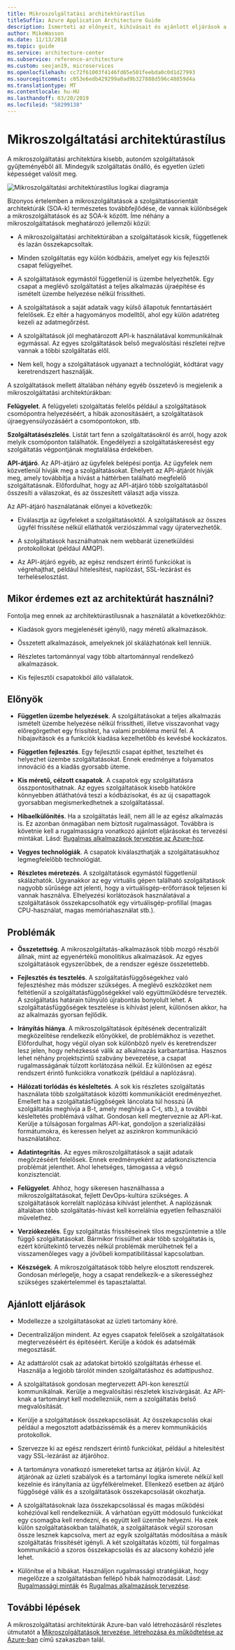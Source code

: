```yaml
---
title: Mikroszolgáltatási architektúrastílus
titleSuffix: Azure Application Architecture Guide
description: Ismerteti az előnyeit, kihívásait és ajánlott eljárások a mikroszolgáltatás-architektúrákat az Azure-ban.
author: MikeWasson
ms.date: 11/13/2018
ms.topic: guide
ms.service: architecture-center
ms.subservice: reference-architecture
ms.custom: seojan19, microservices
ms.openlocfilehash: cc72f61003f4146fd65e501feebda0c0d1d27993
ms.sourcegitcommit: c053e6edb429299a0ad9b327888d596c48859d4a
ms.translationtype: MT
ms.contentlocale: hu-HU
ms.lasthandoff: 03/20/2019
ms.locfileid: "58299138"
---
```

# <a name="microservices-architecture-style"></a>Mikroszolgáltatási architektúrastílus

A mikroszolgáltatási architektúra kisebb, autonóm szolgáltatások gyűjteményéből áll. Mindegyik szolgáltatás önálló, és egyetlen üzleti képességet valósít meg.

![Mikroszolgáltatási architektúrastílus logikai diagramja](./images/microservices-logical.svg)

Bizonyos értelemben a mikroszolgáltatások a szolgáltatásorientált architektúrák (SOA-k) természetes továbbfejlődése, de vannak különbségek a mikroszolgáltatások és az SOA-k között. Íme néhány a mikroszolgáltatások meghatározó jellemzői közül:

- A mikroszolgáltatási architektúrában a szolgáltatások kicsik, függetlenek és lazán összekapcsoltak.

- Minden szolgáltatás egy külön kódbázis, amelyet egy kis fejlesztői csapat felügyelhet.

- A szolgáltatások egymástól függetlenül is üzembe helyezhetők. Egy csapat a meglévő szolgáltatást a teljes alkalmazás újraépítése és ismételt üzembe helyezése nélkül frissítheti.

- A szolgáltatások a saját adataik vagy külső állapotuk fenntartásáért felelősek. Ez eltér a hagyományos modelltől, ahol egy külön adatréteg kezeli az adatmegőrzést.

- A szolgáltatások jól meghatározott API-k használatával kommunikálnak egymással. Az egyes szolgáltatások belső megvalósítási részletei rejtve vannak a többi szolgáltatás elől.

- Nem kell, hogy a szolgáltatások ugyanazt a technológiát, kódtárat vagy keretrendszert használják.

A szolgáltatások mellett általában néhány egyéb összetevő is megjelenik a mikroszolgáltatási architektúrákban:

**Felügyelet**. A felügyeleti szolgáltatás felelős például a szolgáltatások csomópontra helyezéséért, a hibák azonosításáért, a szolgáltatások újraegyensúlyozásáért a csomópontokon, stb.

**Szolgáltatásészlelés**. Listát tart fenn a szolgáltatásokról és arról, hogy azok melyik csomóponton találhatók. Engedélyezi a szolgáltatáskeresést egy szolgáltatás végpontjának megtalálása érdekében.

**API-átjáró**. Az API-átjáró az ügyfelek belépési pontja. Az ügyfelek nem közvetlenül hívják meg a szolgáltatásokat. Ehelyett az API-átjárót hívják meg, amely továbbítja a hívást a háttérben található megfelelő szolgáltatásnak. Előfordulhat, hogy az API-átjáró több szolgáltatásból összesíti a válaszokat, és az összesített választ adja vissza.

Az API-átjáró használatának előnyei a következők:

- Elválasztja az ügyfeleket a szolgáltatásoktól. A szolgáltatások az összes ügyfél frissítése nélkül elláthatók verziószámmal vagy újratervezhetők.

- A szolgáltatások használhatnak nem webbarát üzenetküldési protokollokat (például AMQP).

- Az API-átjáró egyéb, az egész rendszert érintő funkciókat is végrehajthat, például hitelesítést, naplózást, SSL-lezárást és terheléselosztást.

## <a name="when-to-use-this-architecture"></a>Mikor érdemes ezt az architektúrát használni?

Fontolja meg ennek az architektúrastílusnak a használatát a következőkhöz:

- Kiadások gyors megjelenését igénylő, nagy méretű alkalmazások.

- Összetett alkalmazások, amelyeknek jól skálázhatónak kell lenniük.

- Részletes tartománnyal vagy több altartománnyal rendelkező alkalmazások.

- Kis fejlesztői csapatokból álló vállalatok.

## <a name="benefits"></a>Előnyök

- **Független üzembe helyezések**. A szolgáltatásokat a teljes alkalmazás ismételt üzembe helyezése nélkül frissítheti, illetve visszavonhat vagy előregörgethet egy frissítést, ha valami probléma merül fel. A hibajavítások és a funkciók kiadása kezelhetőbb és kevésbé kockázatos.

- **Független fejlesztés**. Egy fejlesztői csapat építhet, tesztelhet és helyezhet üzembe szolgáltatásokat. Ennek eredménye a folyamatos innováció és a kiadás gyorsabb üteme.

- **Kis méretű, célzott csapatok**. A csapatok egy szolgáltatásra összpontosíthatnak. Az egyes szolgáltatások kisebb hatóköre könnyebben átláthatóvá teszi a kódbázisokat, és az új csapattagok gyorsabban megismerkedhetnek a szolgáltatással.

- **Hibaelkülönítés**. Ha a szolgáltatás leáll, nem áll le az egész alkalmazás is. Ez azonban önmagában nem biztosít rugalmasságot. Továbbra is követnie kell a rugalmasságra vonatkozó ajánlott eljárásokat és tervezési mintákat. Lásd: [Rugalmas alkalmazások tervezése az Azure-hoz][resiliency-overview].

- **Vegyes technológiák**. A csapatok kiválaszthatják a szolgáltatásukhoz legmegfelelőbb technológiát.

- **Részletes méretezés**. A szolgáltatások egymástól függetlenül skálázhatók. Ugyanakkor az egy virtuális gépen található szolgáltatások nagyobb sűrűsége azt jelenti, hogy a virtuálisgép-erőforrások teljesen ki vannak használva. Elhelyezési korlátozások használatával a szolgáltatások összekapcsolhatók egy virtuálisgép-profillal (magas CPU-használat, magas memóriahasználat stb.).

## <a name="challenges"></a>Problémák

- **Összetettség**. A mikroszolgáltatás-alkalmazások több mozgó részből állnak, mint az egyenértékű monolitikus alkalmazások. Az egyes szolgáltatások egyszerűbbek, de a rendszer egésze összetettebb.

- **Fejlesztés és tesztelés**. A szolgáltatásfüggőségekhez való fejlesztéshez más módszer szükséges. A meglévő eszközöket nem feltétlenül a szolgáltatásfüggőségekkel való együttműködésre tervezték. A szolgáltatás határain túlnyúló újrabontás bonyolult lehet. A szolgáltatásfüggőségek tesztelése is kihívást jelent, különösen akkor, ha az alkalmazás gyorsan fejlődik.

- **Irányítás hiánya**. A mikroszolgáltatások építésének decentralizált megközelítése rendelkezik előnyökkel, de problémákhoz is vezethet. Előfordulhat, hogy végül olyan sok különböző nyelv és keretrendszer lesz jelen, hogy nehézkessé válik az alkalmazás karbantartása. Hasznos lehet néhány projektszintű szabvány bevezetése, a csapat rugalmasságának túlzott korlátozása nélkül. Ez különösen az egész rendszert érintő funkciókra vonatkozik (például a naplózásra).

- **Hálózati torlódás és késleltetés**. A sok kis részletes szolgáltatás használata több szolgáltatások közötti kommunikációt eredményezhet. Emellett ha a szolgáltatásfüggőségek láncolata túl hosszú (A szolgáltatás meghívja a B-t, amely meghívja a C-t, stb.), a további késleltetés problémává válhat. Gondosan kell megterveznie az API-kat. Kerülje a túlságosan forgalmas API-kat, gondoljon a szerializálási formátumokra, és keressen helyet az aszinkron kommunikáció használatához.

- **Adatintegritás**. Az egyes mikroszolgáltatások a saját adataik megőrzéséért felelősek. Ennek eredményeként az adatkonzisztencia problémát jelenthet. Ahol lehetséges, támogassa a végső konzisztenciát.

- **Felügyelet**. Ahhoz, hogy sikeresen használhassa a mikroszolgáltatásokat, fejlett DevOps-kultúra szükséges. A szolgáltatások korrelált naplózása kihívást jelenthet. A naplózásnak általában több szolgáltatás-hívást kell korrelálnia egyetlen felhasználói művelethez.

- **Verziókezelés**. Egy szolgáltatás frissítéseinek tilos megszüntetnie a tőle függő szolgáltatásokat. Bármikor frissülhet akár több szolgáltatás is, ezért körültekintő tervezés nélkül problémák merülhetnek fel a visszamenőleges vagy a jövőbeli kompatibilitással kapcsolatban.

- **Készségek**. A mikroszolgáltatások több helyre elosztott rendszerek. Gondosan mérlegelje, hogy a csapat rendelkezik-e a sikerességhez szükséges szakértelemmel és tapasztalattal.

## <a name="best-practices"></a>Ajánlott eljárások

- Modellezze a szolgáltatásokat az üzleti tartomány köré.

- Decentralizáljon mindent. Az egyes csapatok felelősek a szolgáltatások megtervezéséért és építéséért. Kerülje a kódok és adatsémák megosztását.

- Az adattárolót csak az adatokat birtokló szolgáltatás érhesse el. Használja a legjobb tárolót minden szolgáltatáshoz és adattípushoz.

- A szolgáltatások gondosan megtervezett API-kon keresztül kommunikálnak. Kerülje a megvalósítási részletek kiszivárgását. Az API-knak a tartományt kell modellezniük, nem a szolgáltatás belső megvalósítását.

- Kerülje a szolgáltatások összekapcsolását. Az összekapcsolás okai például a megosztott adatbázissémák és a merev kommunikációs protokollok.

- Szervezze ki az egész rendszert érintő funkciókat, például a hitelesítést vagy SSL-lezárást az átjáróhoz.

- A tartományra vonatkozó ismereteket tartsa az átjárón kívül. Az átjárónak az üzleti szabályok és a tartományi logika ismerete nélkül kell kezelnie és irányítania az ügyfélkérelmeket. Ellenkező esetben az átjáró függőségé válik és a szolgáltatások összekapcsolását okozhatja.

- A szolgáltatásoknak laza összekapcsolással és magas működési kohézióval kell rendelkezniük. A várhatóan együtt módosuló funkciókat egy csomagba kell rendezni, és együtt kell üzembe helyezni. Ha ezek külön szolgáltatásokban találhatók, a szolgáltatások végül szorosan össze lesznek kapcsolva, mert az egyik szolgáltatás módosítása a másik szolgáltatás frissítését igényli. A két szolgáltatás közötti, túl forgalmas kommunikáció a szoros összekapcsolás és az alacsony kohézió jele lehet.

- Különítse el a hibákat. Használjon rugalmassági stratégiákat, hogy megelőzze a szolgáltatásban fellépő hibák halmozódását. Lásd: [Rugalmassági minták][resiliency-patterns] és [Rugalmas alkalmazások tervezése][resiliency-overview].

## <a name="next-steps"></a>További lépések

A mikroszolgáltatási architektúrák Azure-ban való létrehozásáról részletes útmutatót a [Mikroszolgáltatások tervezése, létrehozása és működtetése az Azure-ban](../../microservices/index.md) című szakaszban talál.

<!-- links -->

[resiliency-overview]: ../../resiliency/index.md
[resiliency-patterns]: ../../patterns/category/resiliency.md
